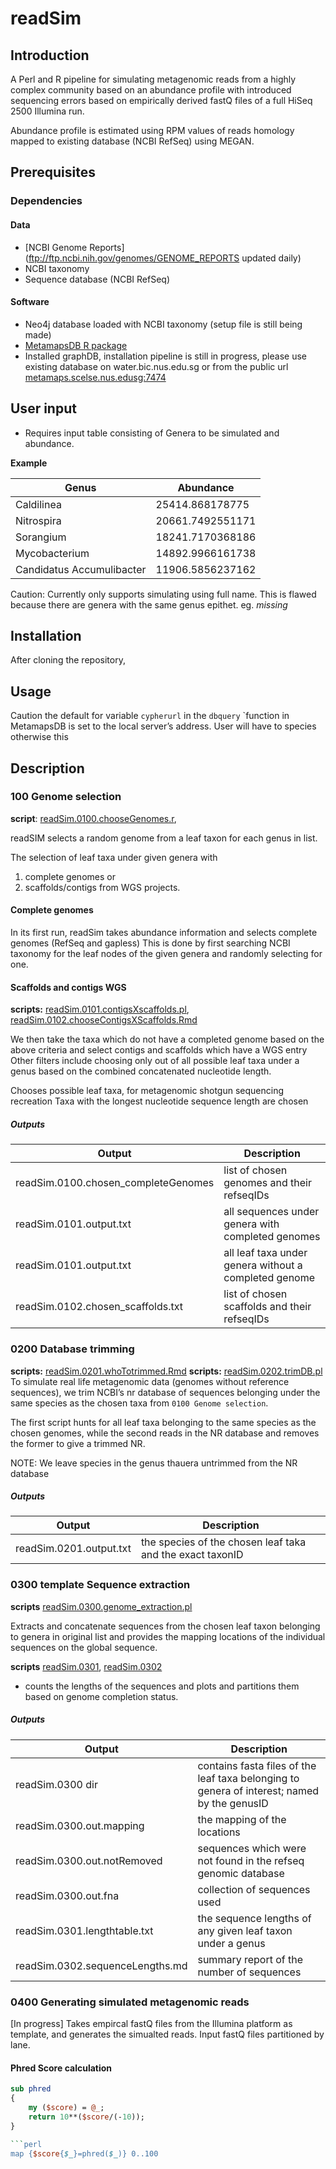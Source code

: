 readSim
=======

## Introduction 

A Perl and R pipeline for simulating metagenomic reads from a highly complex community based on an abundance profile
with introduced sequencing errors based on empirically derived fastQ files of a 
full HiSeq 2500 Illumina run.

Abundance profile is estimated using RPM values of reads homology mapped to existing database (NCBI RefSeq) using MEGAN.

## Prerequisites

### Dependencies 

#### Data
 
* [NCBI Genome Reports](ftp://ftp.ncbi.nih.gov/genomes/GENOME_REPORTS updated daily)
* NCBI taxonomy 
* Sequence database (NCBI RefSeq)

#### Software

* Neo4j database loaded with NCBI taxonomy (setup file is still being made)
* [MetamapsDB R package](https://github.com/etheleon/metamaps)
* Installed graphDB, installation pipeline is still in progress, please use existing database on water.bic.nus.edu.sg or from the public url [metamaps.scelse.nus.edusg:7474](http://metamaps.scelse.nus.edu.sg)

## User input
* Requires input table consisting of Genera to be simulated and abundance.

**Example**

|Genus                      |Abundance          |
|---------------------------|-------------------|
|Caldilinea                 |25414.868178775    |
|Nitrospira                 |20661.7492551171   |
|Sorangium                  |18241.7170368186   |
|Mycobacterium              |14892.9966161738   |
|Candidatus Accumulibacter  |11906.5856237162   |
Caution: Currently only supports simulating using full name.
This is flawed because there are genera with the same genus epithet. 
eg. *missing*

## Installation
After cloning the repository, 


## Usage
Caution the default for variable `cypherurl` in the `dbquery` `function in MetamapsDB is set to the local server’s address. 
User will have to species otherwise this 

## Description

### 100 Genome selection

**script**: [readSim.0100.chooseGenomes.r](readSim.0100.chooseGenomes.r), 

readSIM selects a random genome from a leaf taxon for each genus in list.

The selection of leaf taxa under given genera with  
1. complete genomes or 
2. scaffolds/contigs from WGS projects.

#### Complete genomes 

In its first run, readSim takes abundance information and selects complete genomes (RefSeq and gapless)
This is done by first searching NCBI taxonomy for the leaf nodes of the given genera and randomly selecting for one.

#### Scaffolds and contigs WGS 

**scripts:** [readSim.0101.contigsXscaffolds.pl](readSim.0101.contigsXScaffolds.pl), [readSim.0102.chooseContigsXScaffolds.Rmd](example/readSim.0102.chooseContigsXScaffolds.md)

We then take the taxa which do not have a completed genome based on the above criteria and select contigs and scaffolds which have a WGS entry
Other filters include choosing only out of all possible leaf taxa under a genus based on the combined concatenated nucleotide length.

Chooses possible leaf taxa, for metagenomic shotgun sequencing recreation
Taxa with the longest nucleotide sequence length are chosen

##### Outputs

| Output                              | Description                                           |
| -----                               | -----                                                 |
| readSim.0100.chosen_completeGenomes | list of chosen genomes and their refseqIDs            |
| readSim.0101.output.txt             | all sequences under genera with completed genomes     |
| readSim.0101.output.txt             | all leaf taxa under genera without a completed genome |
| readSim.0102.chosen_scaffolds.txt   | list of chosen scaffolds and their refseqIDs          |

### 0200 Database trimming

**scripts:** [readSim.0201.whoTotrimmed.Rmd](readSim.0201.whoTotrimmed.Rmd)
**scripts:** [readSim.0202.trimDB.pl](readSim.0202.trimDB.pl)
To simulate real life metagenomic data (genomes without reference sequences), 
we trim NCBI’s nr database of sequences belonging under the same species as the chosen taxa from `0100 Genome selection`.


The first script hunts for all leaf taxa belonging to the same species as the chosen genomes, 
while the second reads in the NR database and removes the former to give a trimmed NR.

NOTE: We leave species in the genus thauera untrimmed from the NR database

##### Outputs

| Output                  | Description                                               |
| -----                   | -----                                                     |
| readSim.0201.output.txt | the species of the chosen leaf taka and the exact taxonID |

### 0300 template Sequence extraction

**scripts** [readSim.0300.genome_extraction.pl](readSim.0300.genome_extraction.pl)

Extracts and concatenate sequences from the chosen leaf taxon belonging to genera in original list 
and provides the mapping locations of the individual sequences on the global sequence.

**scripts** [readSim.0301](readSim.0301.getLength.pl), [readSim.0302](readSim.0301.sequenceLengths.Rmd)

* counts the lengths of the sequences and plots and partitions them based on genome completion status.

##### Outputs


| Output                          | Description                                                                                 |
| -----                           | -----                                                                                       |
| readSim.0300 dir                | contains fasta files of the leaf taxa belonging to genera of interest; named by the genusID |
| readSim.0300.out.mapping        | the mapping of the locations                                                                |
| readSim.0300.out.notRemoved     | sequences which were not found in the refseq genomic database                               |
| readSim.0300.out.fna            | collection of sequences used                                                                |
| readSim.0301.lengthtable.txt    | the sequence lengths of any given leaf taxon under a genus                                  |
| readSim.0302.sequenceLengths.md | summary report of the number of sequences                                                   |

### 0400 Generating simulated metagenomic reads

[In progress]
Takes empircal fastQ files from the Illumina platform as template, and generates the simualted reads.
Input fastQ files partitioned by lane.

#### Phred Score calculation

```perl
sub phred
{
    my ($score) = @_;
    return 10**($score/(-10));
}

```perl
map {$score{$_}=phred($_)} 0..100
```


